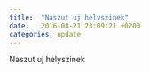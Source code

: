 ```yaml
---
title:  "Naszut uj helyszinek"
date:   2016-08-21 23:09:21 +0200
categories: update
---
```

Naszut uj helyszinek
